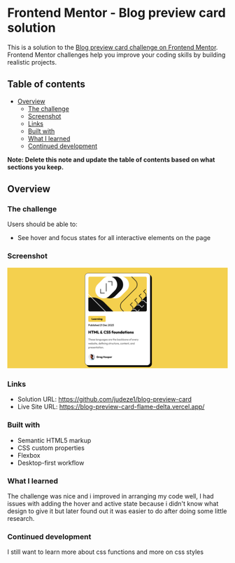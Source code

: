 # Frontend Mentor - Blog preview card solution

This is a solution to the [Blog preview card challenge on Frontend Mentor](https://www.frontendmentor.io/challenges/blog-preview-card-ckPaj01IcS). Frontend Mentor challenges help you improve your coding skills by building realistic projects. 

## Table of contents

- [Overview](#overview)
  - [The challenge](#the-challenge)
  - [Screenshot](#screenshot)
  - [Links](#links)
  - [Built with](#built-with)
  - [What I learned](#what-i-learned)
  - [Continued development](#continued-development)

**Note: Delete this note and update the table of contents based on what sections you keep.**

## Overview

### The challenge

Users should be able to:

- See hover and focus states for all interactive elements on the page

### Screenshot

![](./My-frontend%20Mentor-Blog-preview-card.png)

### Links

- Solution URL: https://github.com/judeze1/blog-preview-card
- Live Site URL: https://blog-preview-card-flame-delta.vercel.app/

### Built with

- Semantic HTML5 markup
- CSS custom properties
- Flexbox
- Desktop-first workflow

### What I learned
The challenge was nice and i improved in arranging my code well, I had issues with adding the hover and active state because i didn't know what design to give it but later found out it was easier to do after doing some little research.

### Continued development

I still want to learn more about css functions and more on css styles 


